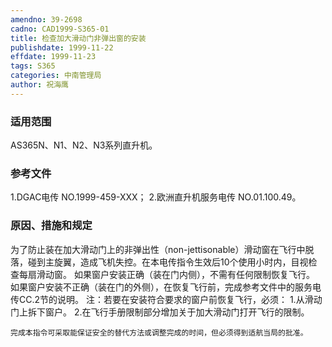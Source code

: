 ```yaml
---
amendno: 39-2698
cadno: CAD1999-S365-01
title: 检查加大滑动门非弹出窗的安装
publishdate: 1999-11-22
effdate: 1999-11-23
tags: S365
categories: 中南管理局
author: 祝海鹰
---
```


### 适用范围 
AS365N、N1、N2、N3系列直升机。

### 参考文件
1.DGAC电传 NO.1999-459-XXX；
    2.欧洲直升机服务电传 NO.01.100.49。


### 原因、措施和规定 
为了防止装在加大滑动门上的非弹出性（non-jettisonable）滑动窗在飞行中脱落，碰到主旋翼，造成飞机失控。在本电传指令生效后10个使用小时内，目视检查每扇滑动窗。 
    如果窗户安装正确（装在门内侧），不需有任何限制恢复飞行。     如果窗户安装不正确（装在门的外侧），在恢复飞行前，完成参考文件中的服务电传CC.2节的说明。     注：若要在安装符合要求的窗户前恢复飞行，必须： 
    1.从滑动门上拆下窗户。 
    2.在飞行手册限制部分增加关于加大滑动门打开飞行的限制。 

    完成本指令可采取能保证安全的替代方法或调整完成的时间，但必须得到适航当局的批准。
  
